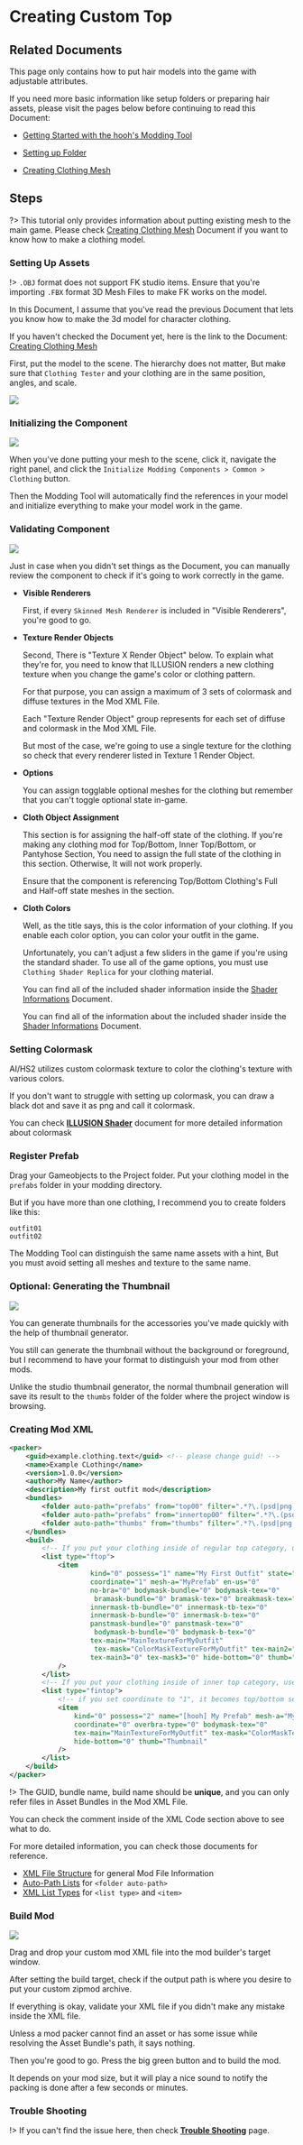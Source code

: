# Creating Custom Top

## Related Documents

This page only contains how to put hair models into the game with adjustable attributes.

If you need more basic information like setup folders or preparing hair assets, please visit the pages below before continuing to read this Document:

-   [Getting Started with the hooh's Modding Tool](getting_started.md)

-   [Setting up Folder](tutorials/gearing-up.md)

-   [Creating Clothing Mesh](prepping/clothing-mesh.md)

## Steps

?> This tutorial only provides information about putting existing mesh to the main game. Please check [Creating Clothing Mesh](prepping/clothing-mesh.md) Document if you want to know how to make a clothing model.

### Setting Up Assets

!> `.OBJ` format does not support FK studio items. Ensure that you're importing `.FBX` format 3D Mesh Files to make FK works on the model.

In this Document, I assume that you've read the previous Document that lets you know how to make the 3d model for character clothing.

If you haven't checked the Document yet, here is the link to the Document: [Creating Clothing Mesh](prepping/clothing-mesh.md)

First, put the model to the scene. The hierarchy does not matter, But make sure that `Clothing Tester` and your clothing are in the same position, angles, and scale.

![](imgs/top_00.png)

### Initializing the Component

![](imgs/chara_00.png)

When you've done putting your mesh to the scene, click it, navigate the right panel, and click the `Initialize Modding Components > Common > Clothing` button.

Then the Modding Tool will automatically find the references in your model and initialize everything to make your model work in the game.

### Validating Component

![](imgs/com_00.png)

Just in case when you didn't set things as the Document, you can manually review the component to check if it's going to work correctly in the game.

-   **Visible Renderers**

    First, if every `Skinned Mesh Renderer` is included in "Visible Renderers", you're good to go.

-   **Texture Render Objects**

    Second, There is "Texture X Render Object" below. To explain what they're for, you need to know that ILLUSION renders a new clothing texture when you change the game's color or clothing pattern.

    For that purpose, you can assign a maximum of 3 sets of colormask and diffuse textures in the Mod XML File.

    Each "Texture Render Object" group represents for each set of diffuse and colormask in the Mod XML File.

    But most of the case, we're going to use a single texture for the clothing so check that every renderer listed in Texture 1 Render Object.

-   **Options**

    You can assign togglable optional meshes for the clothing but remember that you can't toggle optional state in-game.

-   **Cloth Object Assignment**

    This section is for assigning the half-off state of the clothing. If you're making any clothing mod for Top/Bottom, Inner Top/Bottom, or Pantyhose Section, You need to assign the full state of the clothing in this section. Otherwise, It will not work properly.

    Ensure that the component is referencing Top/Bottom Clothing's Full and Half-off state meshes in the section.

-   **Cloth Colors**

    Well, as the title says, this is the color information of your clothing. If you enable each color option, you can color your outfit in the game.

    Unfortunately, you can't adjust a few sliders in the game if you're using the standard shader. To use all of the game options, you must use `Clothing Shader Replica` for your clothing material.

    You can find all of the included shader information inside the [Shader Informations](technical/shaders.md) Document.

    You can find all of the information about the included shader inside the [Shader Informations](technical/shaders.md) Document.

### Setting Colormask

AI/HS2 utilizes custom colormask texture to color the clothing's texture with various colors.

If you don't want to struggle with setting up colormask, you can draw a black dot and save it as png and call it colormask.

You can check [**ILLUSION Shader**](technical/illusion-shader.md?id=texturepattern-rendering-clothing) document for more detailed information about colormask

### Register Prefab

Drag your Gameobjects to the Project folder. Put your clothing model in the `prefabs` folder in your modding directory.

But if you have more than one clothing, I recommend you to create folders like this:

```
outfit01
outfit02
```

The Modding Tool can distinguish the same name assets with a hint, But you must avoid setting all meshes and texture to the same name.

### Optional: Generating the Thumbnail

![](imgs/acc_05.png)

You can generate thumbnails for the accessories you've made quickly with the help of thumbnail generator.

You still can generate the thumbnail without the background or foreground, but I recommend to have your format to distinguish your mod from other mods.

Unlike the studio thumbnail generator, the normal thumbnail generation will save its result to the `thumbs` folder of the folder where the project window is browsing.

### Creating Mod XML

```xml
<packer>
    <guid>example.clothing.text</guid> <!-- please change guid! -->
    <name>Example CLothing</name>
    <version>1.0.0</version>
    <author>My Name</author>
    <description>My first outfit mod</description>
    <bundles>
        <folder auto-path="prefabs" from="top00" filter=".*?\.(psd|png|tif|prefab)"/>
        <folder auto-path="prefabs" from="innertop00" filter=".*?\.(psd|png|tif|prefab)"/>
        <folder auto-path="thumbs" from="thumbs" filter=".*?\.(psd|png|tif)"/>
    </bundles>
    <build>
        <!-- If you put your clothing inside of regular top category, use example below-->
        <list type="ftop">
            <item
                    kind="0" possess="1" name="My First Outfit" state="0"
                    coordinate="1" mesh-a="MyPrefab" en-us="0"
                    no-bra="0" bodymask-bundle="0" bodymask-tex="0"
                     bramask-bundle="0" bramask-tex="0" breakmask-tex="0"
                    innermask-tb-bundle="0" innermask-tb-tex="0"
                    innermask-b-bundle="0" innermask-b-tex="0"
                    panstmask-bundle="0" panstmask-tex="0"
                     bodymask-b-bundle="0" bodymask-b-tex="0"
                    tex-main="MainTextureForMyOutfit"
                     tex-mask="ColorMaskTextureForMyOutfit" tex-main2="0" tex-mask2="0"
                    tex-main3="0" tex-mask3="0" hide-bottom="0" thumb="Thumbnail"
            />
        </list>
        <!-- If you put your clothing inside of inner top category, use example below-->
		<list type="fintop">
            <!-- if you set coordinate to "1", it becomes top/bottom set. -->
			<item
				kind="0" possess="2" name="[hooh] My Prefab" mesh-a="MyPrefab" state="0"
				coordinate="0" overbra-type="0" bodymask-tex="0"
				tex-main="MainTextureForMyOutfit" tex-mask="ColorMaskTextureForMyOutfit"
				hide-bottom="0" thumb="Thumbnail"
			/>
		</list>
    </build>
</packer>
```

!> The GUID, bundle name, build name should be **unique**, and you can only refer files in Asset Bundles in the Mod XML File.

You can check the comment inside of the XML Code section above to see what to do.

For more detailed information, you can check those documents for reference.

-   [XML File Structure](technical/xml-file.md) for general Mod File Information
-   [Auto-Path Lists](technical/autopath-list.md) for `<folder auto-path>`
-   [XML List Types](technical/category-list.md) for `<list type>` and `<item>`

### Build Mod

![](imgs/mod_00.png)

Drag and drop your custom mod XML file into the mod builder's target window.

After setting the build target, check if the output path is where you desire to put your custom zipmod archive.

If everything is okay, validate your XML file if you didn't make any mistake inside the XML file.

Unless a mod packer cannot find an asset or has some issue while resolving the Asset Bundle's path, it says nothing.

Then you're good to go. Press the big green button and to build the mod.

It depends on your mod size, but it will play a nice sound to notify the packing is done after a few seconds or minutes.

### Trouble Shooting

!> If you can't find the issue here, then check [**Trouble Shooting**](tutorials/trouble-shooting.md) page.

